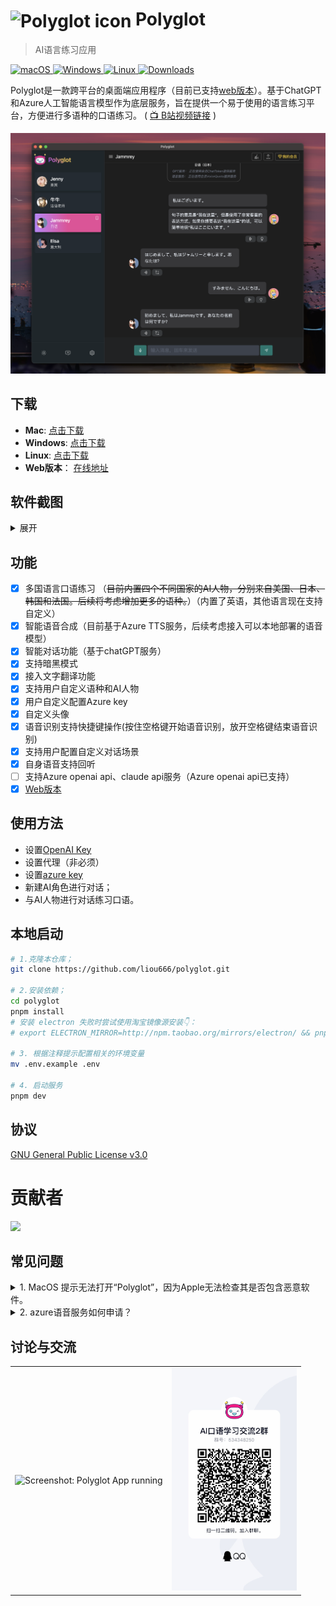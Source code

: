 # <img src="./public/favicon.ico" width="60px" align="center" alt="Polyglot icon"> Polyglot 
>  AI语言练习应用


<p align="left">
<a href="https://github.com/liou666/polyglot/releases" target="_blank">
<img alt="macOS" src="https://img.shields.io/badge/-macOS-black?style=flat-square&logo=apple&logoColor=white" />
</a>
<a href="https://github.com/liou666/polyglot/releases" target="_blank">
<img alt="Windows" src="https://img.shields.io/badge/-Windows-blue?style=flat-square&logo=windows&logoColor=white" />
</a>
<a href="https://github.com/liou666/polyglot/releases" target="_blank">
<img alt="Linux" src="https://img.shields.io/badge/-linux-red?style=flat-square&logo=linux&logoColor=white" />
</a>
<a href="https://github.com/liou666/polyglot/releases" target="_blank">
<img alt="Downloads" src="https://img.shields.io/github/downloads/liou666/polyglot/total.svg?style=flat" />
</a>
</p>

Polyglot是一款跨平台的桌面端应用程序（目前已支持[web版本](https://polyglotai.xyz)）。基于ChatGPT和Azure人工智能语言模型作为底层服务，旨在提供一个易于使用的语言练习平台，方便进行多语种的口语练习。 ( [📺 B站视频链接](https://www.bilibili.com/video/BV1Ym4y1a7et) )


<p align="center">
  <img width="" alt="Screenshot: Polyglot App running" src="./screenshot/0.3.0-1.png">
</p>


## 下载
- **Mac**: [点击下载](https://github.com/liou666/polyglot/releases/download/v0.3.1/Polyglot_0.3.1.dmg)
- **Windows**: [点击下载](https://github.com/liou666/polyglot/releases/download/v0.3.1/Polyglot_0.3.1.exe)
- **Linux**: [点击下载](https://github.com/liou666/polyglot/releases/download/v0.3.1/Polyglot_0.3.1.AppImage)
- **Web版本**： [在线地址](https://polyglotai.xyz)
## 软件截图
<details>
<summary>展开</summary>


<p align="center">
  <img width="" alt="Screenshot: Polyglot App running" src="./screenshot/voice-1.png">
</p>

<p align="center">
  <img width="" alt="Screenshot: Polyglot App running" src="./screenshot/new_chat1.png">
</p>

<p align="center">
  <img width="" alt="Screenshot: Polyglot App running" src="./screenshot/setting1.png">
</p>

</details>

## 功能
- [x] 多国语言口语练习 （~~目前内置四个不同国家的AI人物，分别来自美国、日本、韩国和法国。后续将考虑增加更多的语种。~~）（内置了英语，其他语言现在支持自定义）
- [x] 智能语音合成（目前基于Azure TTS服务，后续考虑接入可以本地部署的语音模型）
- [x] 智能对话功能（基于chatGPT服务）
- [x] 支持暗黑模式
- [x] 接入文字翻译功能
- [x] 支持用户自定义语种和AI人物
- [x] 用户自定义配置Azure key
- [x] 自定义头像
- [x] 语音识别支持快捷键操作(按住空格键开始语音识别，放开空格键结束语音识别)
- [x] 支持用户配置自定义对话场景
- [x] 自身语音支持回听
- [ ] 支持Azure openai api、claude api服务（Azure openai api已支持）
- [x] [Web版本](https://polyglotai.xyz)

## 使用方法
+ 设置[OpenAI Key](https://platform.openai.com/account/api-keys)
+ 设置代理（非必须）
+ 设置[azure key](https://portal.azure.com/)
+ 新建AI角色进行对话；
+ 与AI人物进行对话练习口语。

## 本地启动
```bash
# 1.克隆本仓库；
git clone https://github.com/liou666/polyglot.git

# 2.安装依赖；
cd polyglot
pnpm install 
# 安装 electron 失败时尝试使用淘宝镜像源安装👇：
# export ELECTRON_MIRROR=http://npm.taobao.org/mirrors/electron/ && pnpm i

# 3. 根据注释提示配置相关的环境变量
mv .env.example .env

# 4. 启动服务
pnpm dev
```



## 协议
[GNU General Public License v3.0](./LICENSE)

# 贡献者
<div>
  <a href="https://github.com/liou666/polyglot/graphs/contributors">
    <img src="https://contrib.rocks/image?repo=liou666/polyglot" />
  </a>
</div>

## 常见问题


<details>
<summary>1. MacOS 提示无法打开“Polyglot”，因为Apple无法检查其是否包含恶意软件。</summary>

这个错误因为 macOS 操作系统中的 Gatekeeper 安全功能阻止了应用程序的运行。
要解决此问题，请按照以下步骤操作：

打开“系统偏好设置”并点击“安全性与隐私”。
在“通用”选项卡中，您将看到一个消息：“Polyglot”已被阻止。单击“仍要打开”。
或者，你可以单击“打开任何方式”以打开你的应用程序。
（可能需要使用管理员权限来打开应用程序。）

如果不想在每次打开应用程序时都执行这些步骤，则可以的应用程序添加到白名单中，以便在不受阻止的情况下运行。要将您的应用程序添加到白名单中，请执行以下操作：

打开终端并输入以下命令：

```sh
xattr -rd com.apple.quarantine /path/to/Polyglot.app
```
其中，/path/to/Polyglot.app 是你的应用程序的完整路径。

运行命令后，应用程序将被添加到白名单中，Gatekeeper 将不再阻止其运行。
</details>
<details>
<summary>2. azure语音服务如何申请？</summary>

要申请 Azure 语音服务的 API 密钥，可以按照以下步骤进行：

+ 登录 Azure 门户 （https://portal.azure.com/）
+ 转到“Azure 语音服务”页面并单击“添加”按钮
+ 在“创建 Azure 语音服务”窗口中，选择订阅、资源组、区域，并为新服务指定名称
+ 选择“F0”价格层，并单击“创建”
+ 创建完成后，转到新服务的“概述”页面，即可查看密钥和终结点

</details>

<!-- ## 捐赠
如果觉的项目对你有帮助的话，欢迎请我喝杯奶茶😊。

<table>
  <tr>
    <th>爱发电</th>
    <th>微信</th>
    <th>支付宝</th>
  </tr>
  <tr>
   <td><a target="_blank" href="https://afdian.net/a/liou666">爱发电</a</td>
    <td><img width="300" height="300" alt="" src="./public/donate/zsm.jpg"></td>
    <td><img width="300" height="300"  alt="" src="./public/donate/alipay.jpg"></td>
  </tr>
</table>
 -->

## 讨论与交流




<table>
  <tr>
    <td><img width="200" alt="Screenshot: Polyglot App running" src="./screenshot/chat.JPG"></td>
    <td><img width="200" alt="Screenshot: Polyglot App running" src="./screenshot/chat.png"></td>
  </tr>
</table>

